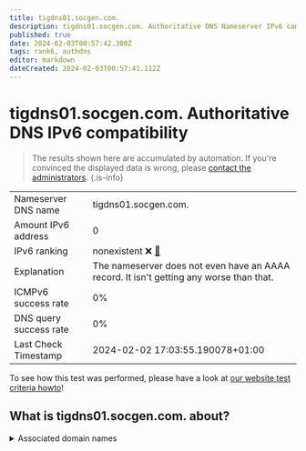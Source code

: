 ```yaml
---
title: tigdns01.socgen.com.
description: tigdns01.socgen.com. Authoritative DNS Nameserver IPv6 compatibility
published: true
date: 2024-02-03T00:57:42.300Z
tags: rank6, authdns
editor: markdown
dateCreated: 2024-02-03T00:57:41.112Z
---
```


# tigdns01.socgen.com. Authoritative DNS IPv6 compatibility

> The results shown here are accumulated by automation. If you're convinced the displayed data is wrong, please [contact the administrators](/howto/chat). 
{.is-info}




|   |   |
| - | - |
| Nameserver DNS name | tigdns01.socgen.com.
| Amount IPv6 address | 0
| IPv6 ranking | nonexistent :x: [🔗](/howto/ranking) |
| Explanation | The nameserver does not even have an AAAA record. It isn't getting any worse than that. |
| ICMPv6 success rate | 0%|
| DNS query success rate | 0% |
| Last Check Timestamp | 2024-02-02 17:03:55.190078+01:00 |

To see how this test was performed, please have a look at [our website test criteria howto](/howto/testcriteria/authdns)!


## What is tigdns01.socgen.com. about?






<details>
<summary>Associated domain names</summary>

www.societegenerale.com

</details>
